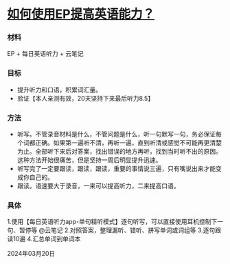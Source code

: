 # [如何使用EP提高英语能力？](https://github.com/humyna/gitblog/issues/15)

### 材料
EP + 每日英语听力 + 云笔记

### 目标
* 提升听力和口语，积累词汇量。
* 验证【本人亲测有效，20天坚持下来最后听力8.5】

### 方法
* 听写。不管录音材料是什么，不管问题是什么，听一句默写一句，务必保证每个词都正确。如果第一遍听不清，再听一遍，直到听清或感觉不可能再更清楚为止。全部听下来后对答案，找出错误的地方再听，找到当时听不出的原因。这种方法开始很痛苦，但是坚持一周后明显提升迅速。
* 听写完了一定要跟读，跟读，跟读，重要的事情说三遍，只有嘴说出来才能变成你自己的。
* 跟读。语速要大于录音，一来可以提高听力，二来提高口语。

### 具体
1.使用【每日英语听力app-单句精听模式】逐句听写，可以直接使用耳机控制下一句、暂停等 @云笔记
2.对照答案，整理漏听、错听、拼写单词或词组等
3.逐句跟读10遍
4.汇总单词到单词本

2024年03月20日